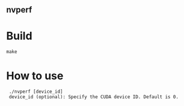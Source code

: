 ## nvperf

# Build
```
make
```

# How to use
```
 ./nvperf [device_id]
 device_id (optional): Specify the CUDA device ID. Default is 0.
```